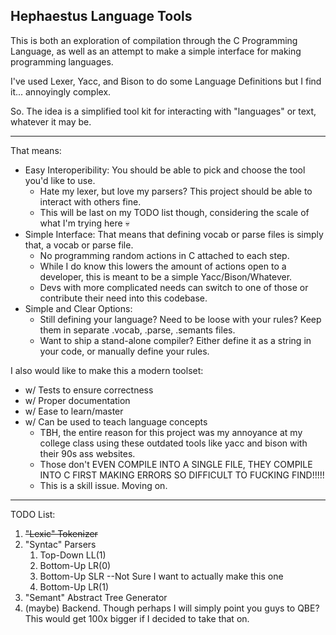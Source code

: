 ## Hephaestus Language Tools
This is both an exploration of compilation through the C Programming Language, as well as an attempt to make a simple interface for making programming languages.

I've used Lexer, Yacc, and Bison to do some Language Definitions but I find it... annoyingly complex.

So. The idea is a simplified tool kit for interacting with "languages" or text, whatever it may be.


---
That means:
* Easy Interoperibility: You should be able to pick and choose the tool you'd like to use.
    * Hate my lexer, but love my parsers? This project should be able to interact with others fine. 
    * This will be last on my TODO list though, considering the scale of what I'm trying here :skull:
* Simple Interface: That means that defining vocab or parse files is simply that, a vocab or parse file. 
    * No programming random actions in C attached to each step.
    * While I do know this lowers the amount of actions open to a developer, this is meant to be a simple Yacc/Bison/Whatever. 
    * Devs with more complicated needs can switch to one of those or contribute their need into this codebase.
* Simple and Clear Options:
    * Still defining your language? Need to be loose with your rules? Keep them in separate .vocab, .parse, .semants files.
    * Want to ship a stand-alone compiler? Either define it as a string in your code, or manually define your rules.

I also would like to make this a modern toolset:
* w/ Tests to ensure correctness
* w/ Proper documentation
* w/ Ease to learn/master
* w/ Can be used to teach language concepts
    * TBH, the entire reason for this project was my annoyance at my college class using these outdated tools like yacc and bison with their 90s ass websites.
    * Those don't EVEN COMPILE INTO A SINGLE FILE, THEY COMPILE INTO C FIRST MAKING ERRORS SO DIFFICULT TO FUCKING FIND!!!!!
    * This is a skill issue. Moving on.

---
TODO List:
1. ~~"Lexic" Tokenizer~~
2. "Syntac" Parsers
    1. Top-Down LL(1)
    2. Bottom-Up LR(0)
    3. Bottom-Up SLR --Not Sure I want to actually make this one
    4. Bottom-Up LR(1)
3. "Semant" Abstract Tree Generator
4. (maybe) Backend. Though perhaps I will simply point you guys to QBE? This would get 100x bigger if I decided to take that on.
